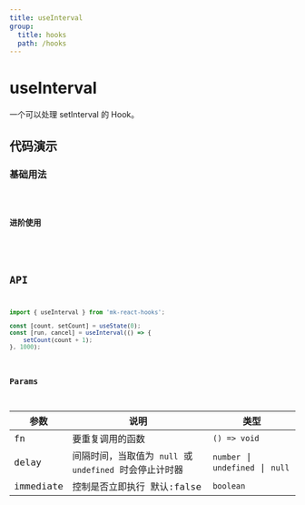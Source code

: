 ```yaml
---
title: useInterval
group:
  title: hooks
  path: /hooks
---
```


# useInterval

一个可以处理 setInterval 的 Hook。

## 代码演示

### 基础用法

<code src="./Demo/demo1.tsx" />

### 进阶使用

<!-- <code src="./Demo/demo2.tsx" /> -->

## API

```typescript
import { useInterval } from 'mk-react-hooks';

const [count, setCount] = useState(0);
const [run, cancel] = useInterval(() => {
    setCount(count + 1);
}, 1000);
```

### Params

| 参数    | 说明                                                    | 类型       |
|---------|---------------------------------------------------------|------------|
| fn      | 要重复调用的函数                                        | `() => void` |
| delay   | 间隔时间，当取值为 `null` 或 `undefined` 时会停止计时器 |   `number` \| `undefined` \| `null`    |
| immediate | 控制是否立即执行 默认:false                   | `boolean`     |